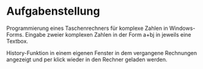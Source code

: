 # Aufgabenstellung

Programmierung eines Taschenrechners für komplexe Zahlen in Windows-Forms.
Eingabe zweier komplexen Zahlen in der Form a+bj in jeweils eine Textbox.

History-Funktion in einem eigenen Fenster in dem vergangene Rechnungen angezeigt und per klick wieder in den Rechner geladen werden.
